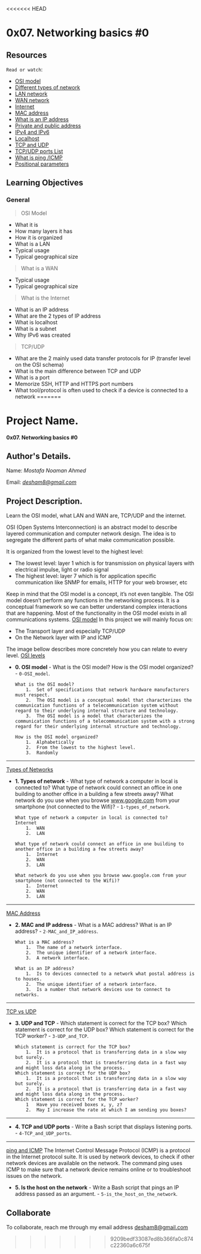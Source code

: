<<<<<<< HEAD
# 0x07. Networking basics #0


## Resources

```Read or watch```:

- [OSI model](https://alx-intranet.hbtn.io/rltoken/k2uCsynicuNbu1cAQhXqVQ)
- [Different types of network](https://alx-intranet.hbtn.io/rltoken/XW3ZGm5Ya_a8XVDXcAKT_A)
- [LAN network](https://alx-intranet.hbtn.io/rltoken/en370-Hrwgi_GUvFcg3bKg)
- [WAN network](https://alx-intranet.hbtn.io/rltoken/Ah1EKqnINR85lM4P2WnLSw)
- [Internet](https://alx-intranet.hbtn.io/rltoken/Lwh9xQxFD4dWh5sIApXI1g)
- [MAC address](https://alx-intranet.hbtn.io/rltoken/j-Wp-YRvFTVP04SpIeRzHQ)
- [What is an IP address]()
- [Private and public address](https://alx-intranet.hbtn.io/rltoken/HaZZvrmGaQ3U7ZLDYgZb6w)
- [IPv4 and IPv6](https://alx-intranet.hbtn.io/rltoken/M8g-egWLlldTl6Y0QECdwA)
- [Localhost](https://alx-intranet.hbtn.io/rltoken/7lj-zoZQ7xFTkj4MTyos_g)
- [TCP and UDP](https://alx-intranet.hbtn.io/rltoken/uJbs8E9-FyATfsELpmtTIg)
- [TCP/UDP ports List](https://alx-intranet.hbtn.io/rltoken/4PYkqDfOvIZZb9aUPGOOzQ)
- [What is ping /ICMP](https://alx-intranet.hbtn.io/rltoken/3zBgO6r2M1Q8lUVt9g8aJw)
- [Positional parameters](https://alx-intranet.hbtn.io/rltoken/ZbMHH3jmxFhcrbigVy15iw)

## Learning Objectives
### General
> OSI Model
- What it is
- How many layers it has
- How it is organized
- What is a LAN
- Typical usage
- Typical geographical size
> What is a WAN
- Typical usage
- Typical geographical size
> What is the Internet
- What is an IP address
- What are the 2 types of IP address
- What is localhost
- What is a subnet
- Why IPv6 was created
> TCP/UDP
- What are the 2 mainly used data transfer protocols for IP (transfer level on the OSI schema)
- What is the main difference between TCP and UDP
- What is a port
- Memorize SSH, HTTP and HTTPS port numbers
- What tool/protocol is often used to check if a device is connected to a network
=======
# Project Name.
**0x07. Networking basics #0**

## Author's Details.
Name: *Mostafa Noaman Ahmed*

Email: *desham8@gmail.com*


## Project Description.
Learn the OSI model, what LAN and WAN are, TCP/UDP and the internet.



OSI (Open Systems Interconnection) is an abstract model to describe layered communication and computer network design. The idea is to segregate the different parts of what make communication possible.

It is organized from the lowest level to the highest level:

* The lowest level: layer 1 which is for transmission on physical layers with electrical impulse, light or radio signal
* The highest level: layer 7 which is for application specific communication like SNMP for emails, HTTP for your web browser, etc

Keep in mind that the OSI model is a concept, it’s not even tangible. The OSI model doesn’t perform any functions in the networking process. It is a conceptual framework so we can better understand complex interactions that are happening. Most of the functionality in the OSI model exists in all communications systems.
[OSI model](https://s3.amazonaws.com/alx-intranet.hbtn.io/uploads/medias/2018/6/4e6a0ad87a65d7054248.png?X-Amz-Algorithm=AWS4-HMAC-SHA256&X-Amz-Credential=AKIARDDGGGOUSBVO6H7D%2F20231201%2Fus-east-1%2Fs3%2Faws4_request&X-Amz-Date=20231201T164617Z&X-Amz-Expires=86400&X-Amz-SignedHeaders=host&X-Amz-Signature=fbaa178cf527783b65c7113b492fd3d95ebe7d8763fd4b0b78a82d1c84615399)
In this project we will mainly focus on:

* The Transport layer and especially TCP/UDP
* On the Network layer with IP and ICMP

The image bellow describes more concretely how you can relate to every level.
[OSI levels](https://s3.amazonaws.com/alx-intranet.hbtn.io/uploads/medias/2020/9/0fc96bd99faa7941b18bcae4c5f90c6acd11791d.jpg?X-Amz-Algorithm=AWS4-HMAC-SHA256&X-Amz-Credential=AKIARDDGGGOUSBVO6H7D%2F20231201%2Fus-east-1%2Fs3%2Faws4_request&X-Amz-Date=20231201T164617Z&X-Amz-Expires=86400&X-Amz-SignedHeaders=host&X-Amz-Signature=5c44f0444887d64301abcc41a9ae3cffc528ca311e42c1d6fc41505305fd734f)

* **0. OSI model** - What is the OSI model? How is the OSI model organized? - `0-OSI_model`.
    ```
    What is the OSI model?
        1.  Set of specifications that network hardware manufacturers must respect.
        2.  The OSI model is a conceptual model that characterizes the communication functions of a telecommunication system without regard to their underlying internal structure and technology.
        3.  The OSI model is a model that characterizes the communication functions of a telecommunication system with a strong regard for their underlying internal structure and technology.

    How is the OSI model organized?
        1.  Alphabetically
        2.  From the lowest to the highest level.
        3.  Randomly
    ```


---
[Types of Networks](https://s3.amazonaws.com/alx-intranet.hbtn.io/uploads/medias/2020/9/4b995d4f8078b44afa968d68a98035d2bd7e8fac.jpg?X-Amz-Algorithm=AWS4-HMAC-SHA256&X-Amz-Credential=AKIARDDGGGOUSBVO6H7D%2F20231201%2Fus-east-1%2Fs3%2Faws4_request&X-Amz-Date=20231201T164617Z&X-Amz-Expires=86400&X-Amz-SignedHeaders=host&X-Amz-Signature=9b445315625782ace9248acd9c1de44ff3085f0736f458523fa5cbfc06ea54f6)

* **1. Types of network** - What type of network a computer in local is connected to? What type of network could connect an office in one building to another office in a building a few streets away? What network do you use when you browse www.google.com from your smartphone (not connected to the Wifi)? - `1-types_of_network`.
    ```
    What type of network a computer in local is connected to?
    Internet
        1.  WAN
        2.  LAN

    What type of network could connect an office in one building to another office in a building a few streets away?
        1.  Internet
        2.  WAN
        3.  LAN

    What network do you use when you browse www.google.com from your smartphone (not connected to the Wifi)?
        1.  Internet
        2.  WAN
        3.  LAN
    ```
---

[MAC Address](https://s3.amazonaws.com/alx-intranet.hbtn.io/uploads/medias/2020/9/1e348ba3bcbb094b02922f821ffeb3d8c5438b7b.jpg?X-Amz-Algorithm=AWS4-HMAC-SHA256&X-Amz-Credential=AKIARDDGGGOUSBVO6H7D%2F20231201%2Fus-east-1%2Fs3%2Faws4_request&X-Amz-Date=20231201T164617Z&X-Amz-Expires=86400&X-Amz-SignedHeaders=host&X-Amz-Signature=829b19fe585d26fb93aec5f68a4b95a2f22dd741c969c631a93d855bd51bbe25)
* **2. MAC and IP address** - What is a MAC address? What is an IP address? - `2-MAC_and_IP_address`.
    ```
    What is a MAC address?
        1.  The name of a network interface.
        2.  The unique identifier of a network interface.
        3.  A network interface.

    What is an IP address?
        1.  Is to devices connected to a network what postal address is to houses.
        2.  The unique identifier of a network interface.
        3.  Is a number that network devices use to connect to networks.
    ```
---

[TCP vs UDP](https://s3.amazonaws.com/alx-intranet.hbtn.io/uploads/medias/2020/9/3d92e3c4a470f8ecf4c73db511fcbbadaa002e1c.jpg?X-Amz-Algorithm=AWS4-HMAC-SHA256&X-Amz-Credential=AKIARDDGGGOUSBVO6H7D%2F20231201%2Fus-east-1%2Fs3%2Faws4_request&X-Amz-Date=20231201T164617Z&X-Amz-Expires=86400&X-Amz-SignedHeaders=host&X-Amz-Signature=6ddd43d85d10639c5f5e4940a5c1ced94d5ecdcd1084122487f790ac222d13c4)
* **3. UDP and TCP** - Which statement is correct for the TCP box? Which statement is correct for the UDP  box? Which statement is correct for the TCP worker? - `3-UDP_and_TCP`.
    ```
    Which statement is correct for the TCP box?
        1.  It is a protocol that is transferring data in a slow way but surely.
        2.  It is a protocol that is transferring data in a fast way and might loss data along in the process.
    Which statement is correct for the UDP box?
        1.  It is a protocol that is transferring data in a slow way but surely.
        2.  It is a protocol that is transferring data in a fast way and might loss data along in the process.
    Which statement is correct for the TCP worker?
        1   Have you received boxes x, y, z?
        2.  May I increase the rate at which I am sending you boxes?
    ```
---


* **4. TCP and UDP ports** - Write a Bash script that displays listening ports. - `4-TCP_and_UDP_ports`.
---

[ping and ICMP](https://media.giphy.com/media/uDxkJAVSU7GY8/giphy.gif)
The Internet Control Message Protocol (ICMP) is a protocol in the Internet protocol suite. It is used by network devices, to check if other network devices are available on the network. The command ping uses ICMP to make sure that a network device remains online or to troubleshoot issues on the network.
* **5. Is the host on the network** - Write a Bash script that pings an IP address passed as an argument. - `5-is_the_host_on_the_network`.


## Collaborate

To collaborate, reach me through my email address desham8@gmail.com
>>>>>>> 9209bedf33087ed8b366fa0c874c22360a6c675f
